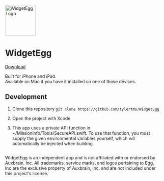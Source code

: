 <img src="https://github.com/tylertms/WidgetEgg/assets/74526874/c42635f6-d0ab-4de9-af0e-511ab0fa2242" alt="WidgetEgg Logo" height="100">

# WidgetEgg

[Download](https://apps.apple.com/us/app/widgetegg/id6502221824)


Built for iPhone and iPad.\
Available on Mac if you have it installed on one of those devices.


## Development
1. Clone this repository
`git clone https://github.com/tylertms/WidgetEgg`

2. Open the project with Xcode
3. This app uses a private API function in ~/MissionInfo/Tools/SecureAPI.swift. To use that function, you must supply the given environmental variables yourself, which will automatically be injected when building.

   
##
WidgetEgg is an independent app and is not affiliated with or endorsed by Auxbrain, Inc. All trademarks, service marks, and logos pertaining to Egg, Inc are the exclusive property of Auxbrain, Inc. and are not included under this project's license.

